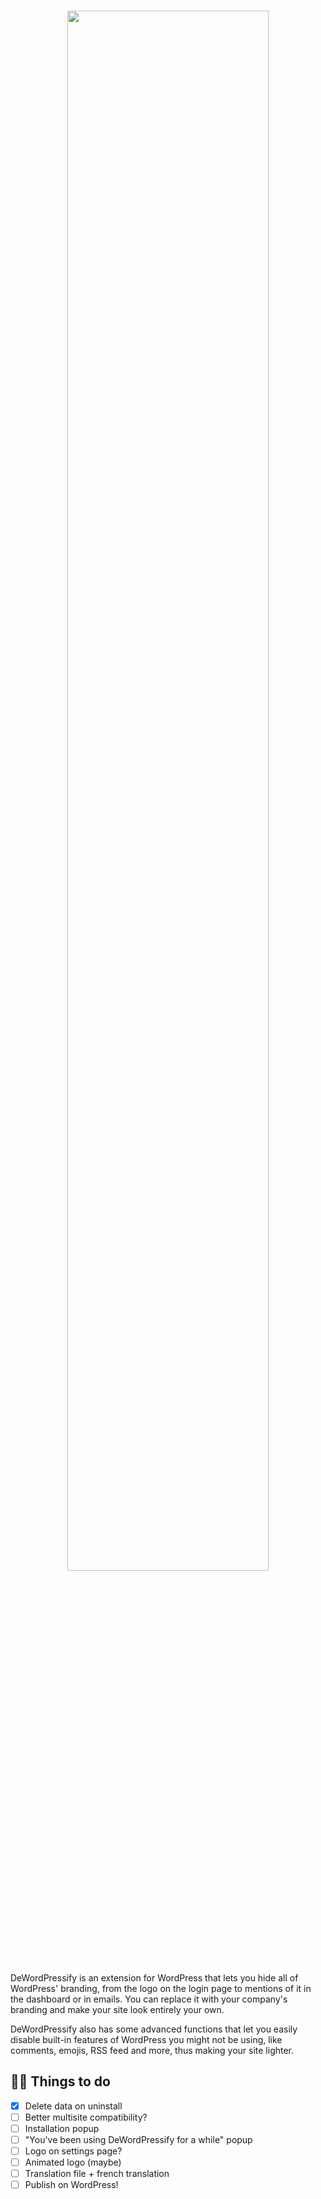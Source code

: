 <h1 align="center">
  <a href="https://tahoe.be"><img src="https://raw.githubusercontent.com/morceaudebois/dewordpressify/master/dewordpressify.png" width="80%" alt=""></a>
</h1>

DeWordPressify is an extension for WordPress that lets you hide all of WordPress' branding, from the logo on the login page to mentions of it in the dashboard or in emails. You can replace it with your company's branding and make your site look entirely your own.

DeWordPressify also has some advanced functions that let you easily disable built-in features of WordPress you might not be using, like comments, emojis, RSS feed and more, thus making your site lighter.

## 👨‍💻 Things to do

- [x] Delete data on uninstall
- [ ] Better multisite compatibility?
- [ ] Installation popup
- [ ] "You've been using DeWordPressify for a while" popup
- [ ] Logo on settings page?
- [ ] Animated logo (maybe)
- [ ] Translation file + french translation
- [ ] Publish on WordPress!